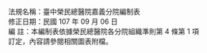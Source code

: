 法規名稱：臺中榮民總醫院嘉義分院編制表  
修正日期：民國 107 年 09 月 06 日  
編 註：本編制表依據榮民總醫院各分院組織準則第 4 條第 1 項  
訂定，內容請參閱相關圖表附檔。  


